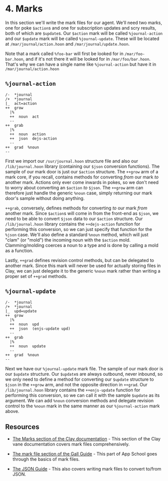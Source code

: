 # 4. Marks

In this section we'll write the mark files for our agent. We'll need two marks, one for poke `$action`s and one for subscription updates and scry results, both of which are `$update`s. Our `$action` mark will be called `%journal-action` and our `$update` mark will be called `%journal-update`. These will be located at `/mar/journal/action.hoon` and `/mar/journal/update.hoon`.

Note that a mark called `%foo-bar` will first be looked for in `/mar/foo-bar.hoon`, and if it's not there it will be looked for in `/mar/foo/bar.hoon`. That's why we can have a single name like `%journal-action` but have it in `/mar/journal/action.hoon`

## `%journal-action`

```hoon
/-  *journal
/+  *journal
|_  act=action
++  grow
  |%
  ++  noun  act
  --
++  grab
  |%
  ++  noun  action
  ++  json  dejs-action
  --
++  grad  %noun
--
```

First we import our `/sur/journal.hoon` structure file and also our `/lib/journal.hoon` library (containing our `$json` conversion functions). The sample of our mark door is just our `$action` structure. The `++grow` arm of a mark core, if you recall, contains methods for converting _from_ our mark _to_ another mark. Actions only ever come inwards in pokes, so we don't need to worry about converting an `$action` _to_ `$json`. The `++grow` arm can therefore just handle the generic `%noun` case, simply returning our mark door's sample without doing anything.

`++grab`, conversely, defines methods for converting _to_ our mark _from_ another mark. Since `$action`s will come in from the front-end as `$json`, we need to be able to convert `$json` data to our `$action` structure. Our `/lib/journal.hoon` library contains the `++dejs-action` function for performing this conversion, so we can just specify that function for the `%json` case. We'll also define a standard `%noun` method, which will just "clam" (or "mold") the incoming noun with the `$action` mold. Clamming/molding coerces a noun to a type and is done by calling a mold as a function.

Lastly, `++grad` defines revision control methods, but can be delegated to another mark. Since this mark will never be used for actually storing files in Clay, we can just delegate it to the generic `%noun` mark rather than writing a proper set of `++grad` methods.

## `%journal-update`

```hoon
/-  *journal
/+  *journal
|_  upd=update
++  grow
  |%
  ++  noun  upd
  ++  json  (enjs-update upd)
  --
++  grab
  |%
  ++  noun  update
  --
++  grad  %noun
--
```

Next we have our `%journal-update` mark file. The sample of our mark door is our `$update` structure. Our `$update`s are always outbound, never inbound, so we only need to define a method for converting our `$update` structure to `$json` in the `++grow` arm, and not the opposite direction in `++grad`. Our `/lib/journal.hoon` library contains the `++enjs-update` function for performing this conversion, so we can call it with the sample `$update` as its argument. We can add `%noun` conversion methods and delegate revision control to the `%noun` mark in the same manner as our `%journal-action` mark above.

## Resources

- [The Marks section of the Clay documentation](urbit-docs/system/kernel/clay/guides/marks) - This section of the Clay vane documentation covers mark files comprehensively.
- [The mark file section of the Gall Guide](urbit-docs/courses/app-school/7-sur-and-marks#mark-files) - This part of App School goes through the basics of mark files.

- [The JSON Guide](urbit-docs/language/hoon/guides/json-guide/) - This also covers writing mark files to convert to/from JSON.
